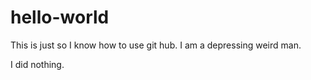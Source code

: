 # hello-world
This is just so I know how to use git hub.
I am a depressing weird man.

I did nothing.
